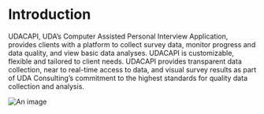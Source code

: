 
# Introduction

UDACAPI, UDA’s Computer Assisted Personal Interview Application, provides clients with a platform to collect survey data, monitor progress and data quality, and view basic data analyses. UDACAPI is customizable, flexible and tailored to client needs. UDACAPI provides transparent data collection, near to real-time access to data, and visual survey results as part of UDA Consulting’s commitment to the highest standards for quality data collection and analysis.

![An image](/UdacapiProcess.png)
